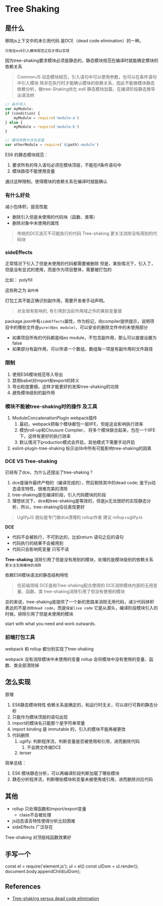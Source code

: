 # Tree Shaking

## 是什么
移除js上下文中的未引用代码   是DCE（dead code elimination）的一种。

`只有在es6引入模块规范之后才得以实现`

因为tree-shaking要求模块必须是静态的，静态模块规范在编译时就能确定模块的依赖关系

> CommonJS 动态模块规范，引入语句中可以使用参数，也可以在条件语句中引入模块
> 除非在执行时才能确认模块的依赖关系，因此不能做模块静态依赖分析，做tree-Shaking优化
> es6 静态模块加载，在编译阶段静态推导出语法树

```js
// 条件导入
var myModule;
if (condition) {
    myModule = require('module-a')
} else {
    myModule = require('module-b')
}

// 模块参数中含有变量
var otherModule = require(`${path}-module`)
```


ES6 的静态模块规范：
1. 要求所有的导入语句必须在模块顶层，不能在if条件语句中
2. 模块路径不能使用变量

通过这种限制，使得模块的依赖关系在编译时就能确认

### 有什么好处
减小包体积，提高性能

+ 删除引入但是未使用的代码块（函数、类等）
+ 删除对象中未使用的属性

> 传统的DCE消灭不可能执行的代码
> Tree-shaking 更关注消除没有用到的代码块


### sideEffects
正常情况下引入了但是未使用的代码都需要被删除
但是，某些情况下，引入了，但是没有显式的使用，而是作为项目整体，需要被打包的

比如： polyfill 

这些称之为 `副作用`

打包工具不能正确识别副作用，需要开发者手动声明。

> 对全局有影响的, 有引用到当前作用域之外的某些变量值


package.json中有`sideEffects`属性，作为标记，向compiler提供提示，说明项目中的哪些文件是`pure(纯es module)`，可以安全的删除文件中的未使用部分
+ 如果项目所有的代码都是纯es module，不包含副作用，那么可以直接设置为false
+ 如果部分有副作用，可以传递一个数组，数组每一项是有副作用的文件路径


### 限制
1. 使用ES6模块规范导入导出
2. 禁用babel对import和export的转义
3. 导出粒度要细，这样才能更好的发挥tree-shaking的功效
4. 避免模块级别的副作用

### 模块不能被tree-shaking时的操作 及工具
1. ModuleConcatenationPlugin webpack插件 
   1. 最初，webpack把每个模块都包一层IIFE，但是这会影响执行效率
   2. 模仿roll-up和Clousure Compiler， 将多个模块联合起来，包在一个IIFE下，这样有更好的执行效率
   3. 默认情况下production模式会开启，其他模式下需要手动开启
2. eslint-plugin-tree-shaking 标示出lib中所有可能影响tree-shaking的因素

### DCE VS Tree-shaking
已经有了dce，为什么还提出了tree-shaking？
1. dce是操作最终产物的（编译完成的），然后剔除其中的dead code; 鉴于js动态语言特性，很难完美的清除
2. tree-shaking是在编译阶段，引入代码模块的阶段
3. 理想状况下，dce和tree-shaking是等效的，但是js无法很好的实现静态分析，所以，tree-shaking往往表现更好

> UglifyJS 貌似是专门做dce清理的  rollup作者 建议 rollup+uglifyJs  

**DCE**
+ 代码不会被执行，不可到达的，比如return 语句之后的语句
+ 代码执行的结果不会被用到
+ 代码只会影响死变量 只写不读

**Tree-shaking**
消除引用了但是没有用到的模块，处理的是模块级别的依赖关系    
`更关注无用模块的消除`

依赖ES6模块语法的静态结构特性


> 在前端领域 DCE是和Tree-shaking配合使用的
> DCE消除模块内部的无用变量、函数、类
> tree-shaking消除引用了但没有使用的模块

总的来说，tree-shaking是提供了一个新的思路来消除无用代码，减少代码体积
表达的不是`消除dead code`，而是`保留live code`
它是从源头，编译阶段模块引入的时候，排除引用了但是未使用的模块

start with what you need and work outwards.

### 前端打包工具
webpack 和 rollup 都分别实现了tree-shaking 

webpack 没有消除模块中未使用的变量
rollup 会将模块中没有使用的变量、函数、类全部清除掉

## 怎么实现
原理
1. ES6静态模块特性 依赖关系是确定的，和运行时无关，可以进行可靠的静态分析
  1. 只能作为模块顶层的语句出现
  2. import的模块名只能那个是字符串常量
  3. import binding 是 immutable 的，引入的模块不能再被更改
2. 代码删除
   1. uglify: 判断程序流，判断变量是否被使用和引用，进而删除代码
      1. 不会跨文件做DCE
   2. terser

简单总结：
1. ES6 模块静态分析，可以再编译阶段判断加载了哪些模块
2. 静态分析程序流，判断哪些模块和变量未被使用或引用，进而删除对应代码


## 其他
+ rollup 只处理函数和import/export变量
  + class不会被处理
+ js动态语言特性使得分析比较困难
+ sideEffects 广泛存在
  
Tree-shaking 对顶层纯函数效果好

## 手写一个




const el = require('element.js');
ul = el()
const ulDom = ul.render();
document.body.appendChild(ulDom);



## References
+ [Tree-shaking versus dead code elimination](https://medium.com/@Rich_Harris/tree-shaking-versus-dead-code-elimination-d3765df85c80)
